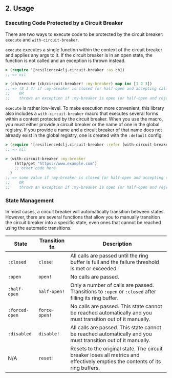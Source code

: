 ## 2. Usage

### Executing Code Protected by a Circuit Breaker

There are two ways to execute code to be protected by the circuit breaker:
`execute` and `with-circuit-breaker`.

`execute` executes a single function within the context of the circuit breaker
and applies any args to it. If the circuit breaker is in an open state, the
function is not called and an exception is thrown instead.

```clojure
> (require '[resilience4clj.circuit-breaker :as cb])
;; => nil

> (cb/execute (cb/circuit-breaker! :my-breaker) map inc [1 2 3])
;; => (2 3 4) if :my-breaker is closed (or half-open and accepting calls)
;;    OR
;;    throws an exception if :my-breaker is open (or half-open and rejecting calls)
```

`execute` is rather low-level. To make execution more convenient, this library
also includes a `with-circuit-breaker` macro that executes several forms within
a context protected by the circuit breaker. When you use the macro, you must
either provide a circuit breaker or the name of one in the global registry. If
you provide a name and a circuit breaker of that name does not already exist in
the global registry, one is created with the `:default` config.

```clojure
> (require '[resilience4clj.circuit-breaker :refer [with-circuit-breaker]])
;; => nil

> (with-circuit-breaker :my-breaker
    (http/get "https://www.example.com")
    ;; other code here
  )
;; => some value if :my-breaker is closed (or half-open and accepting calls)
;;    OR
;;    throws an exception if :my-breaker is open (or half-open and rejecting calls)
```

### State Management

In most cases, a circuit breaker will automatically transition between states.
However, there are several functions that allow you to manually transition the
circuit breaker into a specific state, even ones that cannot be reached using
the automatic transitions.

| State          | Transition fn | Description                                                                                                                  |
|----------------|---------------|------------------------------------------------------------------------------------------------------------------------------|
| `:closed`      | `close!`      | All calls are passed until the ring buffer is full and the failure threshold is met or exceeded.                             |
| `:open`        | `open!`       | No calls are passed.                                                                                                         |
| `:half-open`   | `half-open!`  | Only a number of calls are passed. Transitions to `:open` or `:closed` after filling its ring buffer.                        |
| `:forced-open` | `force-open!` | No calls are passed. This state cannot be reached automatically and you must transition out of it manually.                  |
| `:disabled`    | `disable!`    | All calls are passed. This state cannot be reached automatically and you must transition out of it manually.                 |
| N/A            | `reset!`      | Resets to the original state. The circuit breaker loses all metrics and effectively empties the contents of its ring buffers.|
